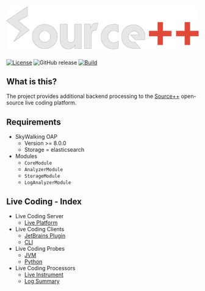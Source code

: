 # ![](.github/media/sourcepp_logo.svg)

[![License](https://img.shields.io/github/license/sourceplusplus/processor-instrument)](LICENSE)
![GitHub release](https://img.shields.io/github/v/release/sourceplusplus/processor-instrument?include_prereleases)
[![Build](https://github.com/sourceplusplus/processor-instrument/actions/workflows/build.yml/badge.svg)](https://github.com/sourceplusplus/processor-instrument/actions/workflows/build.yml)

## What is this?

The project provides additional backend processing to the [Source++](https://github.com/sourceplusplus/live-platform) open-source live coding platform.

## Requirements

- SkyWalking OAP
  - Version >= 8.0.0
  - Storage = elasticsearch
- Modules
  - `CoreModule`
  - `AnalyzerModule`
  - `StorageModule`
  - `LogAnalyzerModule`

## Live Coding - Index
- Live Coding Server
  - [Live Platform](https://github.com/sourceplusplus/live-platform)
- Live Coding Clients
  - [JetBrains Plugin](https://github.com/sourceplusplus/SourceMarker)
  - [CLI](https://github.com/sourceplusplus/interface-cli)
- Live Coding Probes
  - [JVM](https://github.com/sourceplusplus/probe-jvm)
  - [Python](https://github.com/sourceplusplus/probe-python)
- Live Coding Processors
  - [Live Instrument](https://github.com/sourceplusplus/processor-instrument)
  - [Log Summary](https://github.com/sourceplusplus/processor-log-summary)
